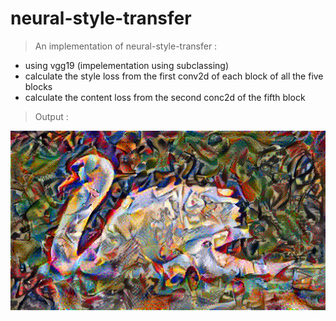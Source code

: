 # neural-style-transfer
> An implementation of neural-style-transfer :
- using vgg19 (impelementation using subclassing)
- calculate the style loss from the first conv2d of each block of all the five blocks
- calculate the content loss from the second conc2d of the fifth block 


> Output :

 ![image](https://github.com/HadeerArafa/neural-style-transfer/blob/main/images/swan_style_transfer.png)
